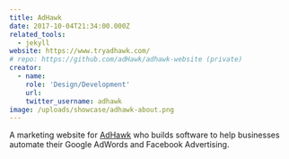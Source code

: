 ```yaml
---
title: AdHawk
date: 2017-10-04T21:34:00.000Z
related_tools:
  - jekyll
website: https://www.tryadhawk.com/
# repo: https://github.com/adHawk/adhawk-website (private)
creator:
  - name:
    role: 'Design/Development'
    url:
    twitter_username: adhawk
image: /uploads/showcase/adhawk-about.png
---
```


A marketing website for [AdHawk](https://www.tryadhawk.com/) who builds software to help businesses automate their Google AdWords and Facebook Advertising.
